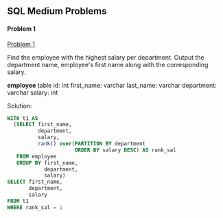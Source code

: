 

## SQL Medium Problems

#### <a name="1"></a>Problem 1

[Problem 1](#1)

Find the employee with the highest salary per department.
Output the department name, employee's first name along with the corresponding salary.

**employee** table
id: int
first_name: varchar
last_name: varchar
department: varchar
salary: int

Solution:

```sql
WITH t1 AS
  (SELECT first_name,
          department,
          salary,
          rank() over(PARTITION BY department
                      ORDER BY salary DESC) AS rank_sal
   FROM employee
   GROUP BY first_name,
            department,
            salary)
SELECT first_name,
       department,
       salary
FROM t1
WHERE rank_sal = 1
```